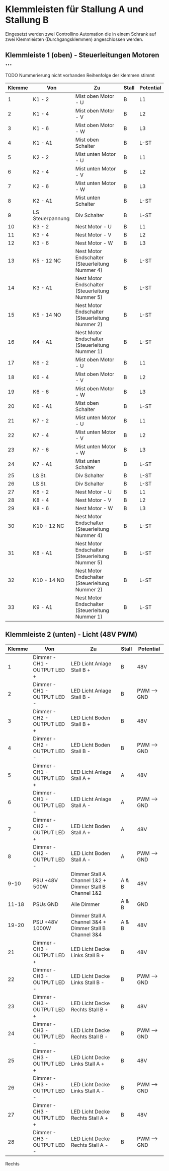 # Klemmleisten für Stallung A und Stallung B

Eingesetzt werden zwei Controllino Automation die in einem Schrank auf zwei Klemmleisten (Durchgangsklemmen) angeschlossen werden.


## Klemmleiste 1 (oben) - Steuerleitungen Motoren ...

TODO Nummerierung nicht vorhanden Reihenfolge der klemmen stimmt

| Klemme | Von | Zu | Stall | Potential |
| ------ | --- | -- | ----- | --------- |
| 1      | K1 - 2 | Mist oben Motor - U | B | L1 |
| 2      | K1 - 4 | Mist oben Motor - V | B | L2 |
| 3      | K1 - 6 | Mist oben Motor - W | B | L3 |
| 4      | K1 - A1 | Mist oben Schalter | B | L-ST |
| 5      | K2 - 2 | Mist unten Motor - U | B | L1 |
| 6      | K2 - 4 | Mist unten Motor - V | B | L2 |
| 7      | K2 - 6 | Mist unten Motor - W | B | L3 |
| 8      | K2 - A1 | Mist unten Schalter | B | L-ST |
| 9      | LS Steuerpannung | Div Schalter | B | L-ST |
| 10     | K3 - 2 | Nest Motor - U | B | L1 |
| 11     | K3 - 4 | Nest Motor - V | B | L2 |
| 12     | K3 - 6 | Nest Motor - W | B | L3 |
| 13     | K5 - 12 NC | Nest Motor Endschalter (Steuerleitung Nummer 4) | B | L-ST |
| 14     | K3 - A1 | Nest Motor Endschalter (Steuerleitung Nummer 5) | B | L-ST |
| 15     | K5 - 14 NO | Nest Motor Endschalter (Steuerleitung Nummer 2) | B | L-ST |
| 16     | K4 - A1 | Nest Motor Endschalter (Steuerleitung Nummer 1) | B | L-ST |
| 17     | K6 - 2 | Mist oben Motor - U | B | L1 |
| 18     | K6 - 4 | Mist oben Motor - V | B | L2 |
| 19     | K6 - 6 | Mist oben Motor - W | B | L3 |
| 20     | K6 - A1 | Mist oben Schalter | B | L-ST |
| 21     | K7 - 2 | Mist unten Motor - U | B | L1 |
| 22     | K7 - 4 | Mist unten Motor - V | B | L2 |
| 23     | K7 - 6 | Mist unten Motor - W | B | L3 |
| 24     | K7 - A1 | Mist unten Schalter | B | L-ST |
| 25     | LS St. | Div Schalter | B | L-ST |
| 26     | LS St. | Div Schalter | B | L-ST |
| 27     | K8 - 2 | Nest Motor - U | B | L1 |
| 28     | K8 - 4 | Nest Motor - V | B | L2 |
| 29     | K8 - 6 | Nest Motor - W | B | L3 |
| 30     | K10 - 12 NC | Nest Motor Endschalter (Steuerleitung Nummer 4) | B | L-ST |
| 31     | K8 - A1 | Nest Motor Endschalter (Steuerleitung Nummer 5) | B | L-ST |
| 32     | K10 - 14 NO | Nest Motor Endschalter (Steuerleitung Nummer 2) | B | L-ST |
| 33     | K9 - A1 | Nest Motor Endschalter (Steuerleitung Nummer 1) | B | L-ST |

## Klemmleiste 2 (unten) - Licht (48V PWM)

| Klemme | Von | Zu | Stall | Potential |
|--------|-----|----|--------------|-------|
| 1 | Dimmer - CH1 - OUTPUT LED + | LED Licht Anlage Stall B + | B | 48V |
| 2 | Dimmer - CH1 - OUTPUT LED - | LED Licht Anlage Stall B - | B | PWM --> GND |
| 3 | Dimmer - CH2 - OUTPUT LED + | LED Licht Boden Stall B + | B | 48V |
| 4 | Dimmer - CH2 - OUTPUT LED - | LED Licht Boden Stall B - | B | PWM --> GND |
| 5 | Dimmer - CH1 - OUTPUT LED + | LED Licht Anlage Stall A + | A | 48V |
| 6 | Dimmer - CH1 - OUTPUT LED - | LED Licht Anlage Stall A - | A | PWM --> GND |
| 7 | Dimmer - CH2 - OUTPUT LED + | LED Licht Boden Stall A + | A | 48V |
| 8 | Dimmer - CH2 - OUTPUT LED - | LED Licht Boden Stall A - | A | PWM --> GND |
| 9-10 | PSU +48V 500W | Dimmer Stall A Channel 1&2 + Dimmer Stall B Channel 1&2 | A & B | 48V |
| 11-18 | PSUs GND | Alle Dimmer | A & B | GND |
| 19-20 | PSU +48V 1000W | Dimmer Stall A Channel 3&4 + Dimmer Stall B Channel 3&4 | A & B | 48V |
| 21 | Dimmer - CH3 - OUTPUT LED + | LED Licht Decke Links Stall B + | B | 48V |
| 22 | Dimmer - CH3 - OUTPUT LED - | LED Licht Decke Links Stall B - | B | PWM --> GND  |
| 23 | Dimmer - CH3 - OUTPUT LED + | LED Licht Decke Rechts Stall B + | B | 48V |
| 24 | Dimmer - CH3 - OUTPUT LED - | LED Licht Decke Rechts Stall B - | B | PWM --> GND  |
| 25 | Dimmer - CH3 - OUTPUT LED + | LED Licht Decke Links Stall A + | B | 48V |
| 26 | Dimmer - CH3 - OUTPUT LED - | LED Licht Decke Links Stall A - | B | PWM --> GND  |
| 27 | Dimmer - CH3 - OUTPUT LED + | LED Licht Decke Rechts Stall A + | B | 48V |
| 28 | Dimmer - CH3 - OUTPUT LED - | LED Licht Decke Rechts Stall A - | B | PWM --> GND  |

Rechts
